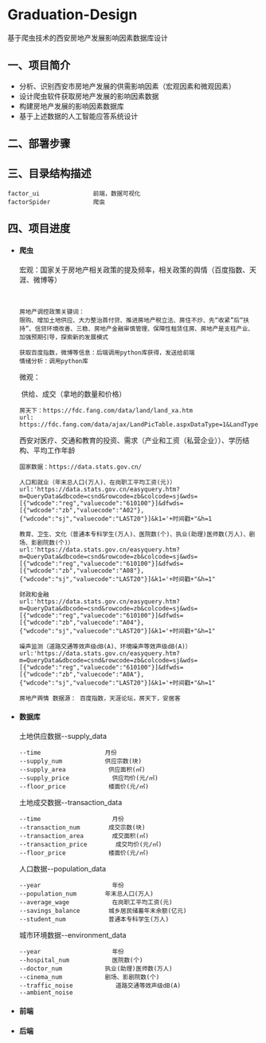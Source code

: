 # Graduation-Design

基于爬虫技术的西安房地产发展影响因素数据库设计

## 一、项目简介

- 分析、识别西安市房地产发展的供需影响因素（宏观因素和微观因素）
- 设计爬虫软件获取房地产发展的影响因素数据
- 构建房地产发展的影响因素数据库
- 基于上述数据的人工智能应答系统设计

## 二、部署步骤

## 三、目录结构描述

```
factor_ui               前端，数据可视化
factorSpider            爬虫
```

## 四、项目进度

- #### 爬虫
  
  宏观：国家关于房地产相关政策的提及频率，相关政策的舆情（百度指数、天涯、微博等）
  
  ​	
  
  ```
  房地产调控政策关键词：
  限购、增加土地供应、大力整治首付贷、推进房地产税立法、房住不炒、先“收紧”后“扶持”、信贷环境改善、三稳、房地产金融审慎管理、保障性租赁住房、房地产是支柱产业、加强预期引导，探索新的发展模式
  
  获取百度指数，微博等信息：后端调用python库获得，发送给前端
  情绪分析：调用python库
  ```
  
  微观：
  
  ​    供给、成交（拿地的数量和价格）
  
  ```
  房天下：https://fdc.fang.com/data/land/land_xa.htm
  url:
  https://fdc.fang.com/data/ajax/LandPicTable.aspxDataType=1&LandType=&Locus=610100&Time=m&BeginTime=2021.05&EndTime=2021.10
  ```
  
  ​    西安对医疗、交通和教育的投资、需求（产业和工资（私营企业））、学历结构、平均工作年龄
  
  ```
  国家数据：https://data.stats.gov.cn/
  
  人口和就业（年末总人口(万人)、在岗职工平均工资(元)）
  url:'https://data.stats.gov.cn/easyquery.htm?m=QueryData&dbcode=csnd&rowcode=zb&colcode=sj&wds=[{"wdcode":"reg","valuecode":"610100"}]&dfwds=[{"wdcode":"zb","valuecode":"A02"},{"wdcode":"sj","valuecode":"LAST20"}]&k1='+时间戳+"&h=1
  
  教育、卫生、文化（普通本专科学生(万人)、医院数(个)、执业(助理)医师数(万人)、剧场、影剧院数(个)）
  url:'https://data.stats.gov.cn/easyquery.htm?m=QueryData&dbcode=csnd&rowcode=zb&colcode=sj&wds=[{"wdcode":"reg","valuecode":"610100"}]&dfwds=[{"wdcode":"zb","valuecode":"A08"},{"wdcode":"sj","valuecode":"LAST20"}]&k1='+时间戳+"&h=1"
  
  财政和金融
  url:'https://data.stats.gov.cn/easyquery.htm?m=QueryData&dbcode=csnd&rowcode=zb&colcode=sj&wds=[{"wdcode":"reg","valuecode":"610100"}]&dfwds=[{"wdcode":"zb","valuecode":"A04"},{"wdcode":"sj","valuecode":"LAST20"}]&k1='+时间戳+"&h=1"
  
  噪声监测（道路交通等效声级dB(A)、环境噪声等效声级dB(A)）
  url:'https://data.stats.gov.cn/easyquery.htm?m=QueryData&dbcode=csnd&rowcode=zb&colcode=sj&wds=[{"wdcode":"reg","valuecode":"610100"}]&dfwds=[{"wdcode":"zb","valuecode":"A0A"},{"wdcode":"sj","valuecode":"LAST20"}]&k1='+时间戳+"&h=1"
  
  房地产舆情 数据源： 百度指数，天涯论坛，房天下，安居客
  ```
  
- #### 数据库
  
  土地供应数据--supply_data
  
  ```
  --time                  月份
  --supply_num            供应宗数(块)     
  --supply_area            供应面积(㎡)     
  --supply_price            供应均价(元/㎡)
  --floor_price            楼面价(元/㎡)
  ```
  
  土地成交数据--transaction_data
  
  ```
  --time                    月份 
  --transaction_num        成交宗数(块)    
  --transaction_area        成交面积(㎡)     
  --transaction_price        成交均价(元/㎡)
  --floor_price            楼面价(元/㎡)
  ```
  
  人口数据--population_data
  
  ```
  --year                    年份
  --population_num        年末总人口(万人)
  --average_wage            在岗职工平均工资(元)
  --savings_balance        城乡居民储蓄年末余额(亿元)
  --student_num            普通本专科学生(万人)
  ```
  
  城市环境数据--environment_data
  
  ```
  --year                    年份
  --hospital_num            医院数(个)
  --doctor_num            执业(助理)医师数(万人)
  --cinema_num            剧场、影剧院数(个)
  --traffic_noise            道路交通等效声级dB(A)
  --ambient_noise         
  ```

- #### 前端

- #### 后端
